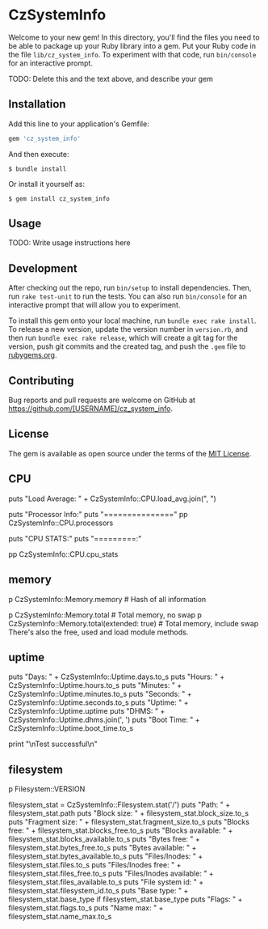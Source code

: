 # CzSystemInfo

Welcome to your new gem! In this directory, you'll find the files you need to be able to package up your Ruby library into a gem. Put your Ruby code in the file `lib/cz_system_info`. To experiment with that code, run `bin/console` for an interactive prompt.

TODO: Delete this and the text above, and describe your gem

## Installation

Add this line to your application's Gemfile:

```ruby
gem 'cz_system_info'
```

And then execute:

    $ bundle install

Or install it yourself as:

    $ gem install cz_system_info

## Usage

TODO: Write usage instructions here

## Development

After checking out the repo, run `bin/setup` to install dependencies. Then, run `rake test-unit` to run the tests. You can also run `bin/console` for an interactive prompt that will allow you to experiment.

To install this gem onto your local machine, run `bundle exec rake install`. To release a new version, update the version number in `version.rb`, and then run `bundle exec rake release`, which will create a git tag for the version, push git commits and the created tag, and push the `.gem` file to [rubygems.org](https://rubygems.org).

## Contributing

Bug reports and pull requests are welcome on GitHub at https://github.com/[USERNAME]/cz_system_info.

## License

The gem is available as open source under the terms of the [MIT License](https://opensource.org/licenses/MIT).

## CPU
puts "Load Average: " + CzSystemInfo::CPU.load_avg.join(", ")

puts "Processor Info:"
puts "==============="
pp CzSystemInfo::CPU.processors

puts "CPU STATS:"
puts "=========:"

pp CzSystemInfo::CPU.cpu_stats

## memory
p CzSystemInfo::Memory.memory                # Hash of all information

p CzSystemInfo::Memory.total                 # Total memory, no swap
p CzSystemInfo::Memory.total(extended: true) # Total memory, include swap
There's also the free, used and load module methods.

## uptime
puts "Days: " + CzSystemInfo::Uptime.days.to_s
puts "Hours: " + CzSystemInfo::Uptime.hours.to_s
puts "Minutes: " + CzSystemInfo::Uptime.minutes.to_s
puts "Seconds: " + CzSystemInfo::Uptime.seconds.to_s
puts "Uptime: " + CzSystemInfo::Uptime.uptime
puts "DHMS: " + CzSystemInfo::Uptime.dhms.join(', ')
puts "Boot Time: " + CzSystemInfo::Uptime.boot_time.to_s

print "\nTest successful\n"

## filesystem
p Filesystem::VERSION

filesystem_stat = CzSystemInfo::Filesystem.stat('/')
puts "Path: " + filesystem_stat.path
puts "Block size: " + filesystem_stat.block_size.to_s
puts "Fragment size: " + filesystem_stat.fragment_size.to_s
puts "Blocks free: " + filesystem_stat.blocks_free.to_s
puts "Blocks available: " + filesystem_stat.blocks_available.to_s
puts "Bytes free: " + filesystem_stat.bytes_free.to_s
puts "Bytes available: " + filesystem_stat.bytes_available.to_s
puts "Files/Inodes: " + filesystem_stat.files.to_s
puts "Files/Inodes free: " + filesystem_stat.files_free.to_s
puts "Files/Inodes available: " + filesystem_stat.files_available.to_s
puts "File system id: " + filesystem_stat.filesystem_id.to_s
puts "Base type: " + filesystem_stat.base_type if filesystem_stat.base_type
puts "Flags: " + filesystem_stat.flags.to_s
puts "Name max: " + filesystem_stat.name_max.to_s
